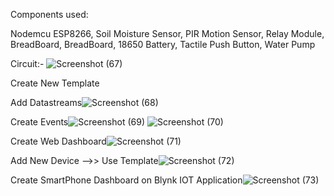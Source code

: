 Components used: 

  Nodemcu ESP8266,
  Soil Moisture Sensor,
  PIR Motion Sensor,
  Relay Module,
  BreadBoard,
  BreadBoard,
  18650 Battery,
  Tactile Push Button,
  Water Pump

Circuit:- ![Screenshot (67)](https://github.com/Aniket-011/Smart-Plant-Monitoring-System-using-Blynk/assets/102323934/1d84573b-7ae1-4dd6-9bb8-95fc297b72dc)

Create New Template
>>>>>
Add Datastreams![Screenshot (68)](https://github.com/Aniket-011/Smart-Plant-Monitoring-System-using-Blynk/assets/102323934/2c7158e5-0d04-48ae-9b8c-79fcdd248bdb)
>>>>>

Create Events![Screenshot (69)](https://github.com/Aniket-011/Smart-Plant-Monitoring-System-using-Blynk/assets/102323934/32dacf0b-21a2-4002-8db3-c2d284e39ff9)
![Screenshot (70)](https://github.com/Aniket-011/Smart-Plant-Monitoring-System-using-Blynk/assets/102323934/e2f9180e-9a01-4bcd-81d7-306881084db5)

Create Web Dashboard![Screenshot (71)](https://github.com/Aniket-011/Smart-Plant-Monitoring-System-using-Blynk/assets/102323934/c5ad26ea-5737-4db2-9b70-1d691d5d2e1a)

Add New Device -->> Use Template![Screenshot (72)](https://github.com/Aniket-011/Smart-Plant-Monitoring-System-using-Blynk/assets/102323934/f99ad432-e4dd-403e-864b-4fa388ca990c)

Create SmartPhone Dashboard on Blynk IOT Application![Screenshot (73)](https://github.com/Aniket-011/Smart-Plant-Monitoring-System-using-Blynk/assets/102323934/fff1f17a-687d-405e-bbb4-d5922588d86e)




